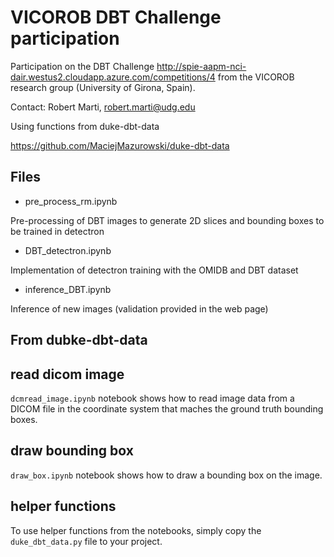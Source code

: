 # VICOROB DBT Challenge participation

Participation on the DBT Challenge http://spie-aapm-nci-dair.westus2.cloudapp.azure.com/competitions/4 from the VICOROB research group (University of Girona, Spain). 

Contact: Robert Marti, robert.marti@udg.edu


Using functions from duke-dbt-data 

https://github.com/MaciejMazurowski/duke-dbt-data


## Files
- pre_process_rm.ipynb

Pre-processing of DBT images to generate 2D slices and bounding boxes to be trained in detectron

- DBT_detectron.ipynb

Implementation of detectron training with the OMIDB and DBT dataset

- inference_DBT.ipynb

Inference of new images (validation provided in the web page)

## From dubke-dbt-data

## read dicom image

`dcmread_image.ipynb` notebook shows how to read image data from a DICOM file in the coordinate system that maches the ground truth bounding boxes.

## draw bounding box

`draw_box.ipynb` notebook shows how to draw a bounding box on the image.

## helper functions

To use helper functions from the notebooks, simply copy the `duke_dbt_data.py` file to your project.

